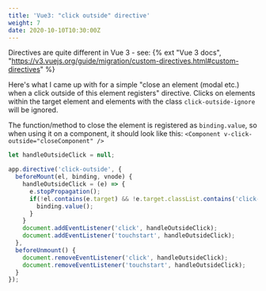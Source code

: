```yaml
---
title: 'Vue3: "click outside" directive'
weight: 7
date: 2020-10-10T10:30:00Z
---
```


Directives are quite different in Vue 3 - see: {% ext "Vue 3 docs", "https://v3.vuejs.org/guide/migration/custom-directives.html#custom-directives" %}

Here's what I came up with for a simple "close an element (modal etc.) when a click outside of this element registers" directive. Clicks on elements within the target element and elements with the class `click-outside-ignore` will be ignored.

The function/method to close the element is registered as `binding.value`, so when using it on a component, it should look like this: `<Component v-click-outside="closeComponent" />`

```js
let handleOutsideClick = null;

app.directive('click-outside', {
  beforeMount(el, binding, vnode) {
    handleOutsideClick = (e) => {
      e.stopPropagation();
      if(!el.contains(e.target) && !e.target.classList.contains('click-outside-ignore')) {
        binding.value();
      }
    }
    document.addEventListener('click', handleOutsideClick);
    document.addEventListener('touchstart', handleOutsideClick);
  },
  beforeUnmount() {
    document.removeEventListener('click', handleOutsideClick);
    document.removeEventListener('touchstart', handleOutsideClick);
  }
});
```